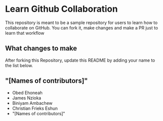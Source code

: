 
# Learn Github Collaboration
This repository is meant to be a sample repository for users to learn how to collaborate on GitHub. You can fork it, make changes and make a PR just to learn that workflow

## What changes to make
After forking this Repository, update this README by adding your name to the list below.

## "[Names of contributors]"
- Obed Ehoneah
- James Nzioka
- Biniyam Ambachew
- Christian Frieks Eshun
- "[Names of contributors]"
